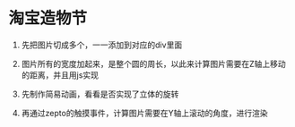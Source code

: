 ﻿# 淘宝造物节

1. 先把图片切成多个，一一添加到对应的div里面

2. 图片所有的宽度加起来，是整个圆的周长，以此来计算图片需要在Z轴上移动的距离，并且用js实现

3. 先制作简易动画，看看是否实现了立体的旋转

4. 再通过zepto的触摸事件，计算图片需要在Y轴上滚动的角度，进行渲染